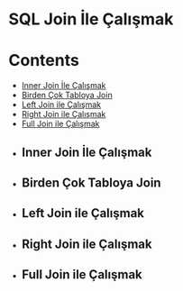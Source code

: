 # SQL Join İle Çalışmak

# Contents
* [Inner Join İle Çalışmak](#inner-join)
* [Birden Çok Tabloya Join](#coklu-join)
* [Left Join ile Çalışmak](#left-join)
* [Right Join ile Çalışmak](#right-join)
* [Full Join ile Çalışmak](#full-join)



- ## Inner Join İle Çalışmak <a name="inner-join"></a>







- ## Birden Çok Tabloya Join <a name="coklu-join"></a>







- ## Left Join ile Çalışmak <a name="left-join"></a>






- ## Right Join ile Çalışmak <a name="right-join"></a>






- ## Full Join ile Çalışmak <a name="full-join"></a>